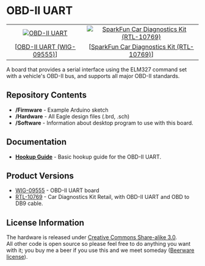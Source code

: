 OBD-II UART
===========

<table class="table table-hover table-striped table-bordered">
  <tr align="center">
   <td><a href="https://cdn.sparkfun.com//assets/parts/3/3/1/4/09555-01a.jpg"><img src="https://cdn.sparkfun.com//assets/parts/3/3/1/4/09555-01a.jpg" title="OBD-II UART"></a></td>
   <td><a href="https://cdn.sparkfun.com//assets/parts/5/7/1/5/10769-01.jpg"><img src="https://cdn.sparkfun.com//assets/parts/5/7/1/5/10769-01.jpg" title="SparkFun Car Diagnostics Kit (RTL-10769)"></a></td>
  </tr>
  <tr align="center">
    <td>[<a href="https://www.sparkfun.com/products/9555">OBD-II UART (WIG-09555)</a>]</td>
    <td>[<a href="https://www.sparkfun.com/products/10769">SparkFun Car Diagnostics Kit (RTL-10769)</a>]</td>
  </tr>
</table>

A board that provides a serial interface using the ELM327 command set with a vehicle's OBD-II bus, and supports all major OBD-II standards. 

Repository Contents
-------------------
* **/Firmware** - Example Arduino sketch
* **/Hardware** - All Eagle design files (.brd, .sch)
* **/Software** - Information about desktop program to use with this board. 

Documentation
--------------
* **[Hookup Guide](https://learn.sparkfun.com/tutorials/obd-ii-uart-hookup-guide)** - Basic hookup guide for the OBD-II UART.

Product Versions
----------------
* [WIG-09555](https://www.sparkfun.com/products/9555) - OBD-II UART board
* [RTL-10769](https://www.sparkfun.com/products/10769) - Car Diagnostics Kit Retail, with OBD-II UART and OBD to DB9 cable.

License Information
-------------------
The hardware is released under [Creative Commons Share-alike 3.0](http://creativecommons.org/licenses/by-sa/3.0/).  
All other code is open source so please feel free to do anything you want with it; you buy me a beer if you use this and we meet someday ([Beerware license](http://en.wikipedia.org/wiki/Beerware)).
